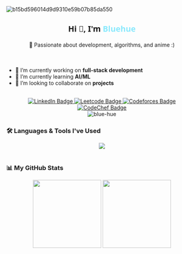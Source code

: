 
![b15bd596014d9d9310e59b07b85da550](https://github.com/user-attachments/assets/b896f4d3-8f86-4cf4-b825-c9f9a02571c0)

<h2 align="center" style="font-family: 'Segoe UI', Tahoma, Geneva, Verdana, sans-serif;">
  Hi 👋, I'm <span style="color:#8be9fd;">Bluehue</span>
</h2>

<h4 align="center" style="font-weight: normal;">
  🚀 Passionate about development, algorithms, and anime :)
</h4>



<br/>

- 🔭 I’m currently working on **full-stack development**  
- 🌱 I’m currently learning **AI/ML**  
- 🤝 I’m looking to collaborate on **projects**

<br/>


<div id="badges" align="center">
  <a href="https://linkedin.com/in/sapghosh30" target="blank">
    <img src="https://img.shields.io/badge/_-LinkedIn-_?style=for-the-badge&logo=linkedin&color=blue" alt="LinkedIn Badge">
  </a>
  <a href="https://www.leetcode.com/bluehue03" target="blank">
    <img src="https://img.shields.io/badge/_-LeetCode-_?style=for-the-badge&logo=leetcode&color=black" alt="Leetcode Badge">
  </a>
  <a href="https://codeforces.com/profile/bluehue" target="blank">
    <img src="https://img.shields.io/badge/_-CodeForces-_?style=for-the-badge&logo=codeforces&color=orange" alt="Codeforces Badge">
  </a>
  <a href="https://www.codechef.com/users/bluehue3011" target="blank">
    <img src="https://img.shields.io/badge/_-CodeChef-_?style=for-the-badge&logo=codechef&color=5B4638" alt="CodeChef Badge">
  </a>
</div>

<div align="center">
  <img src="https://komarev.com/ghpvc/?username=blue-hue&label=Profile%20views&color=0e75b6&style=for-the-badge" alt="blue-hue" />
</div>
<a href="https://www.animatedimages.org/cat-lines-562.htm"><img src="https://www.animatedimages.org/data/media/562/animated-line-image-0172.gif" border="0" alt="animated-line-image-0172" width = 100% height = 2px /></a>

### 🛠️ Languages & Tools I've Used

<p align="center">
  <img src="https://skillicons.dev/icons?i=cpp,python,java,js,dart,html,css,react,nextjs,nodejs,express,mongodb,mysql,postgresql,sqlite,redis,git,figma,flutter,firebase,postman,linux,tailwind,django,photoshop,illustrator,appwrite,blender&perline=8" />
</p>

#

### 📊 My GitHub Stats

<div align="center">
  <img src="https://github-readme-stats.vercel.app/api?username=blue-hue&show_icons=true&theme=tokyonight" height="180" />
  <img src="https://github-readme-stats.vercel.app/api/top-langs?username=blue-hue&show_icons=true&locale=en&layout=compact&theme=tokyonight" height="180" />
</div>
